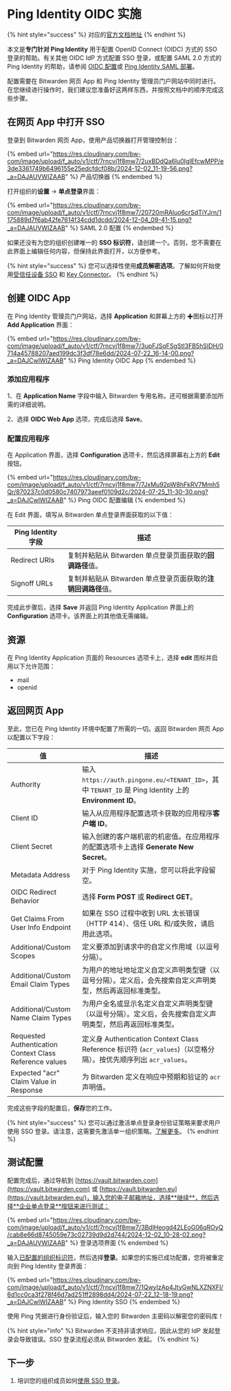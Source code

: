 # Ping Identity OIDC 实施

{% hint style="success" %}
对应的[官方文档地址](https://bitwarden.com/help/ping-identity-oidc-implementation/)
{% endhint %}

本文是**专门针对 Ping Identity** 用于配置 OpenID Connect (OIDC) 方式的 SSO 登录的帮助。有关其他 OIDC IdP 方式配置 SSO 登录，或配置 SAML 2.0 方式的 Ping Identity 的帮助，请参阅 [OIDC 配置](../../../login-with-sso/oidc-configuration.md)或 [Ping Identity SAML 部署](../../user-management/scim/ping-identity-scim-integration.md)。

配置需要在 Bitwarden 网页 App 和 Ping Identity 管理员门户网站中同时进行。在您继续进行操作时，我们建议您准备好这两样东西，并按照文档中的顺序完成这些步骤。

## 在网页 App 中打开 SSO <a href="#open-sso-in-the-web-app" id="open-sso-in-the-web-app"></a>

登录到 Bitwarden 网页 App，使用产品切换器打开管理控制台：

{% embed url="https://res.cloudinary.com/bw-com/image/upload/f_auto/v1/ctf/7rncvj1f8mw7/2uxBDdQa6lu0IgIEfcwMPP/e3de3361749b6496155e25edcfdcf08b/2024-12-02_11-19-56.png?_a=DAJAUVWIZAAB" %}
产品切换器
{% endembed %}

打开组织的**设置** → **单点登录**界面：

{% embed url="https://res.cloudinary.com/bw-com/image/upload/f_auto/v1/ctf/7rncvj1f8mw7/20720mRAluo6crSdTiYJrn/1175889d7f6ab42fe7614f34cdd1dcdd/2024-12-04_09-41-15.png?_a=DAJAUVWIZAAB" %}
SAML 2.0 配置
{% endembed %}

如果还没有为您的组织创建唯一的 **SSO 标识符**，请创建一个。否则，您不需要在此界面上编辑任何内容，但保持此界面打开，以方便参考。

{% hint style="success" %}
您可以选择性使用**成员解密选项**。了解如何开始使用[受信任设备 SSO](../trusted-devices/about-trusted-devices.md) 和 [Key Connector](../../../self-hosting/key-connector/about-key-connector.md)。
{% endhint %}

## 创建 OIDC App <a href="#create-saml-app" id="create-saml-app"></a>

在 Ping Identity 管理员门户网站，选择 **Application** 和屏幕上方的 ✚图标以打开 **Add Application** 界面：

{% embed url="https://res.cloudinary.com/bw-com/image/upload/f_auto/v1/ctf/7rncvj1f8mw7/3upFJSqFSgStI3FB5hSIDH/0714a45788207aed199dc3f3df78e6dd/2024-07-22_16-14-00.png?_a=DAJCwlWIZAAB" %}
Ping Identity OIDC App
{% endembed %}

### 添加应用程序 <a href="#add-application" id="add-application"></a>

1、在 **Application Name** 字段中输入 Bitwarden 专用名称。还可根据需要添加所需的详细说明。

2、选择 **OIDC Web App** 选项，完成后选择 **Save**。

### 配置应用程序 <a href="#configure-application" id="configure-application"></a>

在 Application 界面，选择 **Configuration** 选项卡，然后选择屏幕右上方的 **Edit** 按钮。

{% embed url="https://res.cloudinary.com/bw-com/image/upload/f_auto/v1/ctf/7rncvj1f8mw7/7JxMu92pW8hFkRV7Mmh5Qr/870237c0d0580c7407973aeef0109d2c/2024-07-25_11-30-30.png?_a=DAJCwlWIZAAB" %}
Ping OIDC 配置编辑
{% endembed %}

在 Edit 界面，填写从 Bitwarden 单点登录界面获取的以下值：

| Ping Identity 字段 | 描述                                     |
| ---------------- | -------------------------------------- |
| Redirect URIs    | 复制并粘贴从 Bitwarden 单点登录页面获取的**回调路径**值。   |
| Signoff URLs     | 复制并粘贴从 Bitwarden 单点登录页面获取的**注销回调路径**值。 |

完成此步骤后，选择 **Save** 并返回 Ping Identity Application 界面上的 **Configuration** 选项卡。该界面上的其他值无需编辑。

## 资源 <a href="#resources" id="resources"></a>

在 Ping Identity Application 页面的 Resources 选项卡上，选择 **edit** 图标并启用以下允许范围：

* mail
* openid

## 返回网页 App <a href="#back-to-the-web-app" id="back-to-the-web-app"></a>

至此，您已在 Ping Identity 环境中配置了所需的一切。返回 Bitwarden 网页 App 以配置以下字段：

| 值                                                       | 描述                                                                                             |
| ------------------------------------------------------- | ---------------------------------------------------------------------------------------------- |
| Authority                                               | 输入 `https://auth.pingone.eu/<TENANT_ID>`，其中 `TENANT_ID` 是 Ping Identity 上的 **Environment ID**。 |
| Client ID                                               | 输入从应用程序配置选项卡获取的应用程序**客户端 ID**。                                                                 |
| Client Secret                                           | 输入创建的客户端机密的机密值。在应用程序的配置选项卡上选择 **Generate New Secret**。                                         |
| Metadata Address                                        | 对于 Ping Identity 实施，您可以将此字段留空。                                                                 |
| OIDC Redirect Behavior                                  | 选择 **Form POST** 或 **Redirect GET**。                                                           |
| Get Claims From User Info Endpoint                      | 如果在 SSO 过程中收到 URL 太长错误（HTTP 414）、信任 URL 和/或失败，请启用此选项。                                          |
| Additional/Custom Scopes                                | 定义要添加到请求中的自定义作用域（以逗号分隔）。                                                                       |
| Additional/Custom Email Claim Types                     | 为用户的地址地址定义自定义声明类型键（以逗号分隔）。定义后，会先搜索自定义声明类型，然后再返回标准类型。                                           |
| Additional/Custom Name Claim Types                      | 为用户全名或显示名定义自定义声明类型键（以逗号分隔）。定义后，会先搜索自定义声明类型，然后再返回标准类型。                                          |
| Requested Authentication Context Class Reference values | 定义身 Authentication Context Class Reference 标识符 (`acr_values`)（以空格分隔）。按优先顺序列出 `acr_values`。     |
| Expected "acr" Claim Value in Response                  | 为 Bitwarden 定义在响应中预期和验证的 `acr` 声明值。                                                            |

完成这些字段的配置后，**保存**您的工作。

{% hint style="success" %}
您可以通过激活单点登录身份验证策略来要求用户使用 SSO 登录。请注意，这需要先激活单一组织策略。[了解更多](../../../organizations/enterprise-policies.md)。
{% endhint %}

## 测试配置 <a href="#test-the-configuration" id="test-the-configuration"></a>

配置完成后，通过导航到 [https://vault.bitwarden.com](https://vault.bitwarden.com) 或 [https://vault.bitwarden.eu](https://vault.bitwarden.eu/)，输入您的电子邮箱地址，选择**继续**，然后选择**企业单点登录**按钮来进行测试：

{% embed url="https://res.cloudinary.com/bw-com/image/upload/f_auto/v1/ctf/7rncvj1f8mw7/3BdlHeogd42LEoG06qROyQ/cab8e66d8745059e73c02739d9d2d744/2024-12-02_10-28-02.png?_a=DAJAUVWIZAAB" %}
登录选项界面
{% endembed %}

输入[已配置的组织标识符](../../../login-with-sso/saml-2.0-configuration.md#step-1-enabling-login-with-sso)，然后选择**登录**。如果您的实施已成功配置，您将被重定向到 Ping Identity 登录界面：

{% embed url="https://res.cloudinary.com/bw-com/image/upload/f_auto/v1/ctf/7rncvj1f8mw7/1QwyIzAp4JtyGwNLXZNXFI/6d1cc0ca3f278f46d7ad251ff2898dd4/2024-07-22_12-18-19.png?_a=DAJCwlWIZAAB" %}
Ping Identity SSO
{% endembed %}

使用 Ping 凭据进行身份验证后，输入您的 Bitwarden 主密码以解密您的密码库！

{% hint style="info" %}
Bitwarden 不支持非请求响应，因此从您的 IdP 发起登录会导致错误。SSO 登录流程必须从 Bitwarden 发起。
{% endhint %}

## 下一步 <a href="#next-steps" id="next-steps"></a>

1. 培训您的组织成员如何[使用 SSO 登录](../../../account/log-in-and-unlock/using-single-sign-on/using-login-with-sso.md)。

